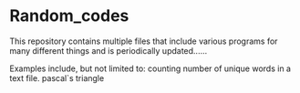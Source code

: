 # Random_codes

This repository contains multiple files that include various programs for many different things and is periodically updated......

Examples include, but not limited to:
counting number of unique words in a text file.
pascal`s triangle
